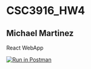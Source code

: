 # CSC3916_HW4
## Michael Martinez


React WebApp

[![Run in Postman](https://run.pstmn.io/button.svg)](https://app.getpostman.com/run-collection/56c326700eed505c906f?action=collection%2Fimport#?env%5BHomework4%5D=W3sia2V5IjoiQkFDS0VORF9VUkwiLCJ2YWx1ZSI6Imh0dHBzOi8vbWljaGFlbG1hcnRpbmV6LWNzY2kzOTE2LWh3NC5oZXJva3VhcHAuY29tIiwiZW5hYmxlZCI6dHJ1ZSwidHlwZSI6ImRlZmF1bHQiLCJzZXNzaW9uVmFsdWUiOiJodHRwczovL21pY2hhZWxtYXJ0aW5lei1jc2NpMzkxNi1odzQuaGVyb2t1YXBwLmNvbSIsInNlc3Npb25JbmRleCI6MH0seyJrZXkiOiJ0b2tlbiIsInZhbHVlIjoiIiwiZW5hYmxlZCI6dHJ1ZSwidHlwZSI6ImFueSIsInNlc3Npb25WYWx1ZSI6IkpXVC4uLiIsInNlc3Npb25JbmRleCI6MX1d)
